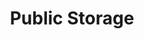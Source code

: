 ---
title: "Public Storage"
url: /philadelphia/public-storage-lindbergh-boulevard/
shop: storage rental
---